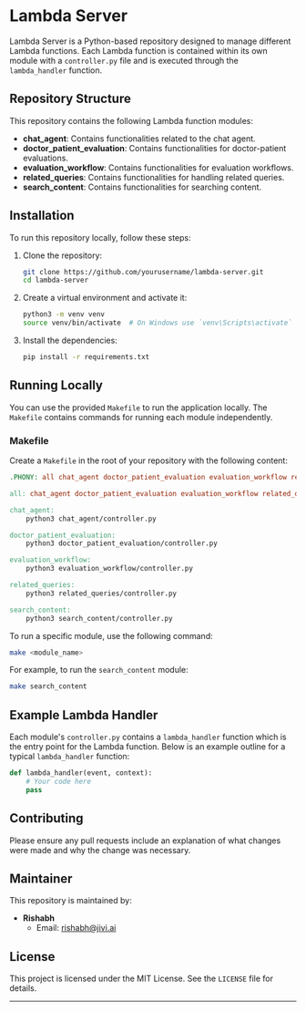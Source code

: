 # Lambda Server

Lambda Server is a Python-based repository designed to manage different Lambda functions. Each Lambda function is contained within its own module with a `controller.py` file and is executed through the `lambda_handler` function.

## Repository Structure

This repository contains the following Lambda function modules:

- **chat_agent**: Contains functionalities related to the chat agent.
- **doctor_patient_evaluation**: Contains functionalities for doctor-patient evaluations.
- **evaluation_workflow**: Contains functionalities for evaluation workflows.
- **related_queries**: Contains functionalities for handling related queries.
- **search_content**: Contains functionalities for searching content.

## Installation

To run this repository locally, follow these steps:

1. Clone the repository:
   ```bash
   git clone https://github.com/yourusername/lambda-server.git
   cd lambda-server
   ```

2. Create a virtual environment and activate it:
   ```bash
   python3 -m venv venv
   source venv/bin/activate  # On Windows use `venv\Scripts\activate`
   ```

3. Install the dependencies:
   ```bash
   pip install -r requirements.txt
   ```

## Running Locally

You can use the provided `Makefile` to run the application locally. The `Makefile` contains commands for running each module independently.

### Makefile

Create a `Makefile` in the root of your repository with the following content:

```makefile
.PHONY: all chat_agent doctor_patient_evaluation evaluation_workflow related_queries search_content

all: chat_agent doctor_patient_evaluation evaluation_workflow related_queries search_content

chat_agent:
	python3 chat_agent/controller.py

doctor_patient_evaluation:
	python3 doctor_patient_evaluation/controller.py

evaluation_workflow:
	python3 evaluation_workflow/controller.py

related_queries:
	python3 related_queries/controller.py

search_content:
	python3 search_content/controller.py
```

To run a specific module, use the following command:
```bash
make <module_name>
```

For example, to run the `search_content` module:
```bash
make search_content
```

## Example Lambda Handler

Each module's `controller.py` contains a `lambda_handler` function which is the entry point for the Lambda function. Below is an example outline for a typical `lambda_handler` function:

```python
def lambda_handler(event, context):
    # Your code here
    pass
```

## Contributing

Please ensure any pull requests include an explanation of what changes were made and why the change was necessary.

## Maintainer

This repository is maintained by:
- **Rishabh**
  - Email: [rishabh@jivi.ai](mailto:rishabh@jivi.ai)

## License

This project is licensed under the MIT License. See the `LICENSE` file for details.

---